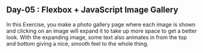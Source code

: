 ## Day-05 : Flexbox + JavaScript Image Gallery

In this Exercise, you make a photo gallery page where each image is shown and clicking on an image will expand it to take up more space to get a better look. With the expanding image, some text also animates in from the top and bottom giving a nice, smooth feel to the whole thing.